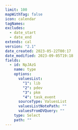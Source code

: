 ```yaml
---
limit: 100
mapWithTag: false
icon: calendar
tagNames:
excludes:
  - date_start
  - date_end
extends: cal
version: "2.1"
date_created: 2023-05-22T00:17
date_modified: 2023-09-05T19:18
fields:
  - id: NpJAzG
    name: type
    options:
      valuesList:
        "1": lib
        "2": pdev
        "3": pkm
        "4": task_event
      sourceType: ValuesList
      valuesListNotePath: ""
      valuesFromDVQuery: ""
    type: Select
    path: ""
---
```

